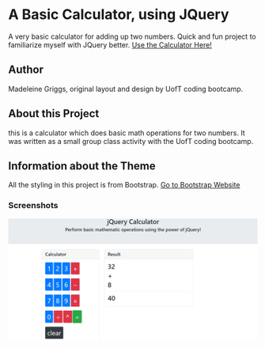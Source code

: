 # A Basic Calculator, using JQuery
A very basic calculator for adding up two numbers. Quick and fun project to familiarize myself with JQuery better.
[Use the Calculator Here!](https://typicu.github.io/jquery-basic-calculator/)

## Author
Madeleine Griggs, original layout and design by UofT coding bootcamp.

## About this Project
this is a calculator which does basic math operations for two numbers. It was written as a small group class activity with the UofT coding bootcamp. 

## Information about the Theme
All the styling in this project is from Bootstrap. [Go to Bootstrap Website](https://getbootstrap.com/)

### Screenshots

![Image of Page](screenshot.PNG)


